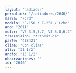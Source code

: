 ```yaml
---
layout: "radiador"
permalink: "/radiadores/2646/"
marca: "Ford"
modelo: "F-150 / F-250 / Lobo"
ano: "2014"
motor: "V6 3.5,3.7, V8 5.0,6.2"
transmision: "Automática"
parte: "438421"
clima: "Con clima"
alto: "31 1/2"
ancho: "16 1/2"
observaciones: ""
id: "2646"
---
```



